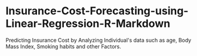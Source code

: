 # Insurance-Cost-Forecasting-using-Linear-Regression-R-Markdown
Predicting Insurance Cost by Analyzing Individual's data such as age, Body Mass Index, Smoking habits and other Factors.
